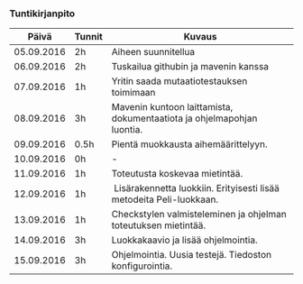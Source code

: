 ### Tuntikirjanpito
Päivä | Tunnit | Kuvaus
-----------|------|------
05.09.2016 | 2h | Aiheen suunnitellua
06.09.2016 | 2h | Tuskailua githubin ja mavenin kanssa
07.09.2016 | 1h | Yritin saada mutaatiotestauksen toimimaan
08.09.2016 | 3h | Mavenin kuntoon laittamista, dokumentaatiota ja ohjelmapohjan luontia.
09.09.2016 | 0.5h | Pientä muokkausta aihemäärittelyyn.
10.09.2016 | 0h | -
11.09.2016 | 1h | Toteutusta koskevaa mietintää.
12.09.2016 | 1h | Lisärakennetta luokkiin. Erityisesti lisää metodeita Peli-luokkaan.
13.09.2016 | 1h | Checkstylen valmisteleminen ja ohjelman toteutuksen mietintää.
14.09.2016 | 3h | Luokkakaavio ja lisää ohjelmointia.
15.09.2016 | 3h | Ohjelmointia. Uusia testejä. Tiedoston konfigurointia.
